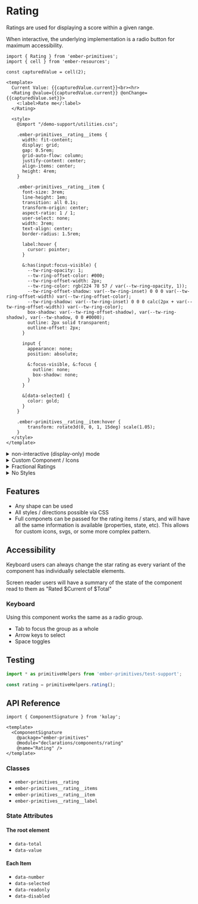 # Rating

Ratings are used for displaying a score within a given range.

When interactive, the underlying implementation is a radio button for maximum accessibility.

<div class="featured-demo">

```gjs live preview
import { Rating } from 'ember-primitives';
import { cell } from 'ember-resources';

const capturedValue = cell(2);

<template>
  Current Value: {{capturedValue.current}}<br><hr>
  <Rating @value={{capturedValue.current}} @onChange={{capturedValue.set}}>
    <:label>Rate me</:label>
  </Rating>

  <style>
    @import "/demo-support/utilities.css";

    .ember-primitives__rating__items {
      width: fit-content;
      display: grid;
      gap: 0.5rem;
      grid-auto-flow: column;
      justify-content: center;
      align-items: center;
      height: 4rem;
    }

    .ember-primitives__rating__item {
      font-size: 3rem;
      line-height: 1em;
      transition: all 0.1s;
      transform-origin: center;
      aspect-ratio: 1 / 1;
      user-select: none;
      width: 3rem;
      text-align: center;
      border-radius: 1.5rem;

      label:hover {
        cursor: pointer;
      }

      &:has(input:focus-visible) {
        --tw-ring-opacity: 1;
        --tw-ring-offset-color: #000;
        --tw-ring-offset-width: 2px;
        --tw-ring-color: rgb(224 78 57 / var(--tw-ring-opacity, 1));
        --tw-ring-offset-shadow: var(--tw-ring-inset) 0 0 0 var(--tw-ring-offset-width) var(--tw-ring-offset-color);
        --tw-ring-shadow: var(--tw-ring-inset) 0 0 0 calc(2px + var(--tw-ring-offset-width)) var(--tw-ring-color);
        box-shadow: var(--tw-ring-offset-shadow), var(--tw-ring-shadow), var(--tw-shadow, 0 0 #0000);
        outline: 2px solid transparent;
        outline-offset: 2px;
      }

      input {
        appearance: none;
        position: absolute;

        &:focus-visible, &:focus {
          outline: none;
          box-shadow: none;
        }
      }

      &[data-selected] {
        color: gold;
      }
    } 

    .ember-primitives__rating__item:hover {
        transform: rotate3d(0, 0, 1, 15deg) scale(1.05);
    } 
  </style>
</template>
```

</div>

<details><summary>non-interactive (display-only) mode</summary>
<div class="featured-demo">

```gjs live preview 
import { Rating } from 'ember-primitives';

<template>
  <Rating @value={{2}} @interactive={{false}} />
  <Rating @value={{4}} @interactive={{false}}>
    <:label as |rating|>
      {{rating.value}} of {{rating.total}}
    </:label>
  </Rating>
  <Rating @value={{3}} @interactive={{false}} as |rating|>
    <rating.Stars />
    {{rating.value}} of {{rating.total}}
  </Rating>

  <style>
    @import "/demo-support/utilities.css";

    .ember-primitives__rating {
      width: fit-content;
      display: grid;
      gap: 0.5rem;
      grid-auto-flow: column;
      justify-content: center;
      align-items: center;
      height: 4rem;
    }

    .ember-primitives__rating__item {
        font-size: 3rem;
        line-height: 3rem;
        transition: all 0.1s;
        transform-origin: center;
        aspect-ratio: 1 / 1;
        cursor: pointer;
        user-select: none;

      input {
          display: none;
      }

      &[data-selected] {
        color: gold;
      }
    } 

    .ember-primitives__rating__item:hover {
        transform: rotate3d(0, 0, 1, 15deg) scale(1.05);
    } 
  </style>
</template>
```

</div>
</details>
<details><summary>Custom Component / Icons</summary>
<div class="featured-demo">

```gjs live preview 
import { Rating } from 'ember-primitives';

const Icon = <template>
  <div ...attributes style={{if @isSelected "transform:rotate(180deg)"}}>
    {{@value}}
  </div>
</template>;


<template>
  <Rating @icon={{Icon}} />

  <style>
    @import "/demo-support/utilities.css";

    .ember-primitives__rating__items {
      width: fit-content;
      display: grid;
      gap: 0.5rem;
      grid-auto-flow: column;
      justify-content: center;
      align-items: center;
      height: 4rem;
    }

    .ember-primitives__rating__item {
      font-size: 3rem;
      line-height: 1em;
      transition: all 0.1s;
      transform-origin: center;
      aspect-ratio: 1 / 1;
      user-select: none;
      width: 3rem;
      text-align: center;
      border-radius: 1.5rem;

      label:hover {
        cursor: pointer;
      }

      &:has(input:focus-visible) {
        --tw-ring-opacity: 1;
        --tw-ring-offset-color: #000;
        --tw-ring-offset-width: 2px;
        --tw-ring-color: rgb(224 78 57 / var(--tw-ring-opacity, 1));
        --tw-ring-offset-shadow: var(--tw-ring-inset) 0 0 0 var(--tw-ring-offset-width) var(--tw-ring-offset-color);
        --tw-ring-shadow: var(--tw-ring-inset) 0 0 0 calc(2px + var(--tw-ring-offset-width)) var(--tw-ring-color);
        box-shadow: var(--tw-ring-offset-shadow), var(--tw-ring-shadow), var(--tw-shadow, 0 0 #0000);
        outline: 2px solid transparent;
        outline-offset: 2px;
      }

      input {
        appearance: none;
        position: absolute;

        &:focus-visible, &:focus {
          outline: none;
          box-shadow: none;
        }
      }

      &[data-selected] {
        color: gold;
      }
    } 

    .ember-primitives__rating__item:hover {
        transform: rotate3d(0, 0, 1, 15deg) scale(1.05);
    } 
    </style>
</template>
```

</div>
</details>
<details><summary>Fractional Ratings</summary>
<div class="featured-demo">

```gjs live preview
import { Rating } from 'ember-primitives';

const Star = <template>
    <div class="item">
        <span class="icon">★</span>
        <div class="overlay" style="--percent: {{@percentSelected}}%;"></div>
    </div>
  </template>;

<template>
  <Rating id="demo4" as |rating|>
    {{rating.value}} of {{rating.total}}<br>
    <input type="number" min=0 max={{rating.max}} step="0.25" name={{rating.name}} oninput><br>
    <rating.Stars @icon={{Star}} />
  </Rating>

  <style>
    #demo4 {
      .ember-primitives__rating__items {
        width: fit-content;
        display: grid;
        gap: 0.5rem;
        grid-auto-flow: column;
        justify-content: center;
        align-items: center;
        height: 4rem;
      }

      input { color: black; }

      .ember-primitives__rating__item {
          font-size: 3rem;
          line-height: 3rem;
          transition: all 0.1s;
          transform-origin: center;
          aspect-ratio: 1 / 1;
          cursor: pointer;
          user-select: none;

        input {
            display: none;
        }

        &[data-selected] {
          color: gold;
        }
      } 

      .ember-primitives__rating__item:hover {
          transform: rotate3d(0, 0, 1, 15deg) scale(1.05);
      } 

      .ember-primitives__rating__item .item {
          position: relative;
      }
      .overlay {
          width: var(--percent);
          height: 100%;
          background: red;
          position: absolute;
          top: 0;
          mix-blend-mode: color;
      }
    }

    fieldset { border: none; }
    [visually-hidden] {
      position: absolute;
      border: 0;
      width: 1px;
      height: 1px;
      padding: 0;
      margin: -1px;
      overflow: hidden;
      clip: rect(0, 0, 0, 0);
      white-space: nowrap;
      word-wrap: normal;
    }
  </style>
</template>
```

</div>
</details>
<details><summary>No Styles</summary>
<div class="featured-demo">

```gjs live preview
import { Rating } from 'ember-primitives';

const Star = <template>
    <div class="item">
        <span class="icon">★</span>
        <div class="overlay" style="--percent: {{@percentSelected}}%;"></div>
    </div>
  </template>;

<template>
  <Rating as |rating|>
    {{rating.value}} of {{rating.total}}<br>
    <rating.Stars @icon={{Star}} />
  </Rating>

  <style>
    /* just layout, since we don't want to use all the vertical space */
    .ember-primitives__rating__items {
      display: flex;
      gap: 1rem;
    }
  </style>
</template>
```

</div>
</details>

## Features

- Any shape can be used
- All styles / directions possible via CSS
- Full componets can be passed for the rating items / stars, and will have all the same information is available (properties, state, etc). This allows for custom icons, svgs, or some more complex pattern.

## Accessibility

Keyboard users can always change the star rating as every variant of the component has individually selectable elements.

Screen reader users will have a summary of the state of the component read to them as "Rated $Current of $Total"

### Keyboard

Using this component works the same as a radio group. 
- Tab to focus the group as a whole
- Arrow keys to select
- Space toggles

## Testing

```ts
import * as primitiveHelpers from 'ember-primitives/test-support';

const rating = primitiveHelpers.rating();
```


## API Reference

```gjs live no-shadow
import { ComponentSignature } from 'kolay';

<template>
  <ComponentSignature 
    @package="ember-primitives" 
    @module="declarations/components/rating" 
    @name="Rating" />
</template>
```

### Classes

- `ember-primitives__rating`
- `ember-primitives__rating__items`
- `ember-primitives__rating__item`
- `ember-primitives__rating__label`

### State Attributes

#### The root element

- `data-total`
- `data-value`

#### Each Item

- `data-number`
- `data-selected`
- `data-readonly`
- `data-disabled`
